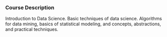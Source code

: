 ### Course Description

Introduction to Data Science. Basic techniques of data science. Algorithms for data mining, basics of statistical modeling, and concepts, abstractions, and practical techniques.
